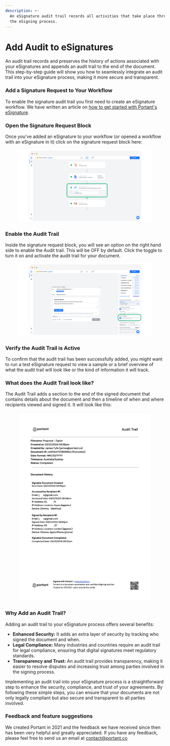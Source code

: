 ```yaml
---
description: >-
  An eSignature audit trail records all activities that take place throughout
  the eSigning process.
---
```


# Add Audit to eSignatures

An audit trail records and preserves the history of actions associated with your eSignatures and appends an audit trail to the end of the document. This step-by-step guide will show you how to seamlessly integrate an audit trail into your eSignature process, making it more secure and transparent.

### Add a Signature Request to Your Workflow

To enable the signature audit trail you first need to create an eSignature workflow. We have written an article on [how to get started with Portant's eSignature](getting-started.md).&#x20;

### Open the Signature Request Block

Once you've added an eSignature to your workflow (or opened a workflow with an eSignature in it) click on the signature request block here:

<figure><img src="../.gitbook/assets/pika-1711014554557-1x.png" alt=""><figcaption></figcaption></figure>

### Enable the Audit Trail

Inside the signature request block, you will see an option on the right hand side to enable the Audit trail. This will be OFF by default. Click the toggle to turn it on and activate the audit trail for your document.

<figure><img src="../.gitbook/assets/pika-1711013864073-1x.png" alt=""><figcaption></figcaption></figure>

### Verify the Audit Trail is Active

To confirm that the audit trail has been successfully added, you might want to run a test eSignature request to view a sample or a brief overview of what the audit trail will look like or the kind of information it will track.

### What does the Audit Trail look like?

The Audit Trail adds a section to the end of the signed document that contains details about the document and then a timeline of when and where recipients viewed and signed it. It will look like this:

<figure><img src="../.gitbook/assets/Screenshot 2024-03-21 at 10.04.25 (2).png" alt=""><figcaption></figcaption></figure>

### Why Add an Audit Trail?

Adding an audit trail to your eSignature process offers several benefits:

* **Enhanced Security:** It adds an extra layer of security by tracking who signed the document and when.
* **Legal Compliance:** Many industries and countries require an audit trail for legal compliance, ensuring that digital signatures meet regulatory standards.
* **Transparency and Trust:** An audit trail provides transparency, making it easier to resolve disputes and increasing trust among parties involved in the signing process.

Implementing an audit trail into your eSignature process is a straightforward step to enhance the security, compliance, and trust of your agreements. By following these simple steps, you can ensure that your documents are not only legally compliant but also secure and transparent to all parties involved.

### **Feedback and feature suggestions**

We created Portant in 2021 and the feedback we have received since then has been very helpful and greatly appreciated. If you have any feedback, please feel free to send us an email at contact@portant.co

